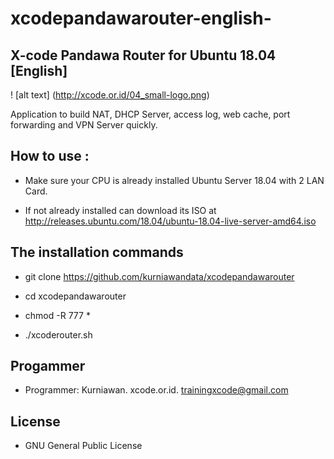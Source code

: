 # xcodepandawarouter-english-
X-code Pandawa Router for Ubuntu 18.04 [English]
------------------------------------------

! [alt text] (http://xcode.or.id/04_small-logo.png)

Application to build NAT, DHCP Server, access log, web cache, port forwarding and VPN Server quickly.

How to use :
------------------

- Make sure your CPU is already installed Ubuntu Server 18.04 with 2 LAN Card.

- If not already installed can download its ISO at http://releases.ubuntu.com/18.04/ubuntu-18.04-live-server-amd64.iso

The installation commands
-------------------------------------

- git clone https://github.com/kurniawandata/xcodepandawarouter

- cd xcodepandawarouter

- chmod -R 777 *

- ./xcoderouter.sh


Progammer
---------

- Programmer: Kurniawan. xcode.or.id. trainingxcode@gmail.com

License
-------

- GNU General Public License
